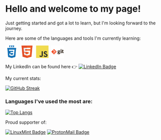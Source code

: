 <h1>Hello and welcome to my page!</h1>

<p>Just getting started and got a lot to learn, but I'm looking forward to the journey.</p>

Here are some of the languages and tools I'm currently learning:

<div>
  <img src="https://github.com/devicons/devicon/blob/master/icons/css3/css3-plain-wordmark.svg"  title="CSS3" alt="CSS" width="40" height="40"/>&nbsp;
  <img src="https://github.com/devicons/devicon/blob/master/icons/html5/html5-original.svg" title="HTML5" alt="HTML" width="40" height="40"/>&nbsp;
  <img src="https://github.com/devicons/devicon/blob/master/icons/javascript/javascript-original.svg" title="JavaScript" alt="JavaScript" width="40" height="40"/>&nbsp;
  <img src="https://github.com/devicons/devicon/blob/master/icons/git/git-original-wordmark.svg" title="Git" **alt="Git" width="40" height="40"/>
</div>

My LinkedIn can be found here 👉 <a href="https://www.linkedin.com/in/nolan-callahan-54bb0b18b/">
    <img src="https://img.shields.io/badge/LinkedIn-blue?style=for-the-badge&logo=linkedin&logoColor=white" alt="LinkedIn Badge"/>
  </a>

My current stats:

[![GitHub Streak](http://github-readme-streak-stats.herokuapp.com?user=Nolan-C&theme=dark&background=000000)](https://git.io/streak-stats)

<h3>Languages I've used the most are:</h3>

[![Top Langs](https://github-readme-stats.vercel.app/api/top-langs/?username=Nolan-C)](https://github.com/anuraghazra/github-readme-stats)

Proud supporter of:

<a href="https://www.linuxmint.com"><img src="https://img.shields.io/badge/Linux_Mint-87CF3E?style=for-the-badge&logo=linux-mint&logoColor=white" alt="LinuxMint Badge"/></a>
  </a><a href="https://www.protonmail.com"><img src="https://img.shields.io/badge/ProtonMail-8B89CC?style=for-the-badge&logo=protonmail&logoColor=white" alt="ProtonMail Badge"/>
  </a> 
